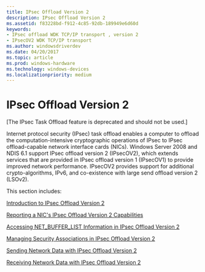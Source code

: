 ```yaml
---
title: IPsec Offload Version 2
description: IPsec Offload Version 2
ms.assetid: f83228bd-f912-4c85-92db-189949e6d60d
keywords:
- IPsec offload WDK TCP/IP transport , version 2
- IPsecOV2 WDK TCP/IP transport
ms.author: windowsdriverdev
ms.date: 04/20/2017
ms.topic: article
ms.prod: windows-hardware
ms.technology: windows-devices
ms.localizationpriority: medium
---
```


# IPsec Offload Version 2

\[The IPsec Task Offload feature is deprecated and should not be used.\]




Internet protocol security (IPsec) task offload enables a computer to offload the computation-intensive cryptographic operations of IPsec to IPsec offload-capable network interface cards (NICs). Windows Server 2008 and NDIS 6.1 support IPsec offload version 2 (IPsecOV2), which extends services that are provided in IPsec offload version 1 (IPsecOV1) to provide improved network performance. IPsecOV2 provides support for additional crypto-algorithms, IPv6, and co-existence with large send offload version 2 (LSOv2).

This section includes:

[Introduction to IPsec Offload Version 2](introduction-to-ipsec-offload-version-2.md)

[Reporting a NIC's IPsec Offload Version 2 Capabilities](reporting-a-nic-s-ipsec-offload-version-2-capabilities.md)

[Accessing NET\_BUFFER\_LIST Information in IPsec Offload Version 2](accessing-net-buffer-list-information-in-ipsec-offload-version-2.md)

[Managing Security Associations in IPsec Offload Version 2](managing-security-associations-in-ipsec-offload-version-2.md)

[Sending Network Data with IPsec Offload Version 2](sending-network-data-with-ipsec-offload-version-2.md)

[Receiving Network Data with IPsec Offload Version 2](receiving-network-data-with-ipsec-offload-version-2.md)

 

 





